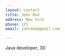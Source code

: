 ```yaml
---
layout: contact
title: John Doe
address: New York
phone: 123
email: johndoe@gmail.com

---
```

Java developer, 30